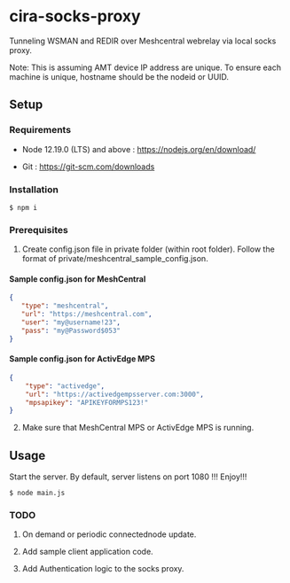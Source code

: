 # cira-socks-proxy

Tunneling WSMAN and REDIR over Meshcentral webrelay via local socks proxy.

Note: This is assuming AMT device IP address are unique. To ensure each machine is unique, hostname should be the nodeid or UUID. 


## Setup

### Requirements

* Node 12.19.0 (LTS) and above : https://nodejs.org/en/download/

* Git : https://git-scm.com/downloads


### Installation

```
$ npm i
```

### Prerequisites

1. Create config.json file in private folder (within root folder). Follow the format of private/meshcentral_sample_config.json.


#### Sample config.json for MeshCentral

 ```json
{
    "type": "meshcentral",
    "url": "https://meshcentral.com",
    "user": "my@username!23",
    "pass": "my@Password$053"
}

```

#### Sample config.json for ActivEdge MPS

```json
{
    "type": "activedge",
    "url": "https://activedgempsserver.com:3000",
    "mpsapikey": "APIKEYFORMPS123!"
}

```

2. Make sure that MeshCentral MPS or ActivEdge MPS is running.


## Usage

Start the server. By default, server listens on port 1080 !!! Enjoy!!!

```
$ node main.js
```

### TODO

1. On demand or periodic connectednode update.

2. Add sample client application code.

3. Add Authentication logic to the socks proxy.
